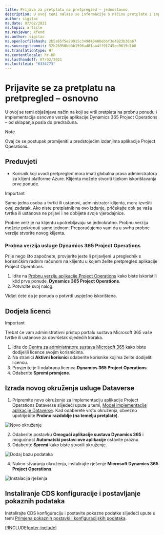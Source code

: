 ```yaml
---
title: Prijava za pretplatu na pretpregled – jednostavno
description: U ovoj temi nalaze se informacije o načinu pretplate i implementacije jednostavne aplikacije Project Operations – od sklapanja posla do predračuna.
author: sigitac
ms.date: 07/02/2021
ms.topic: article
ms.reviewer: kfend
ms.author: sigitac
ms.openlocfilehash: 2b5a65f5e29915c349d40400ebbf3e4923b36a67
ms.sourcegitcommit: 52b26950bb3b1596ad81aa4ff91745ee9615d1b0
ms.translationtype: HT
ms.contentlocale: hr-HR
ms.lasthandoff: 07/02/2021
ms.locfileid: "6334773"
---
```

# <a name="sign-up-for-a-preview-subscription---lite"></a>Prijavite se za pretplatu na pretpregled – osnovno 

U ovoj se temi objašnjava način na koji se vrši pretplata na probnu ponudu i implementacija osnovne verzije aplikacije Dynamics 365 Project Operations – od sklapanja posla do predračuna.

> [!NOTE]
> Ovaj će se postupak promijeniti u predstojećim izdanjima aplikacije Project Operations.

## <a name="prerequisites"></a>Preduvjeti
- Korisnik koji uvodi pretpregled mora imati globalna prava administratora za klijent platforme Azure. Klijenta možete stvoriti tijekom iskorištavanja prve ponude.

> [!IMPORTANT]
> Samo jedna osoba u tvrtki ili ustanovi, administrator klijenta, mora izvršiti ovaj zadatak. Ako niste pretplatnik na ovo izdanje, pričekajte dok se vaša tvrtka ili ustanova ne prijavi i ne dobijete svoje vjerodajnice.
> 
> Probne verzije na klijentu upotrebljavaju se jednokratno. Probnu verziju možete pokrenuti samo jednom. Preporučujemo vam da u svrhu probne verzije stvorite novog klijenta.

### <a name="dynamics-365-project-operations-trial"></a>Probna verzija usluge Dynamics 365 Project Operations 

Prije nego što započnete, provjerite jeste li prijavljeni u preglednik s korisničkim radnim računom na klijentu u kojem želite pretpregled aplikacije Project Operations.

1. Idite na [Probnu verziju aplikacije Project Operations](https://aka.ms/try-po) kako biste iskoristili kôd prve ponude, **Dynamics 365 Project Operations**.
2. Potvrdite svoj nalog.

  Vidjet ćete da je ponuda o potvrdi uspješno iskorištena.

## <a name="assign-licenses"></a>Dodjela licenci

> [!IMPORTANT]
> Trebat će vam administrativni pristup portalu sustava Microsoft 365 vaše tvrtke ili ustanove za dovršetak sljedećih koraka.


1. Idite do [Centra za administratore sustava Microsoft 365](https://portal.office.com/) kako biste dodijelili licence svojim korisnicima.
2. Na stranici **Aktivni korisnici** odaberite korisnike kojima želite dodijeliti licencu.
3. Provjerite je li odabrana licenca **Dynamics 365 Project Operations**. 
4. Odaberite **Spremi promjene**.

## <a name="create-a-new-dataverse-environment"></a>Izrada novog okruženja usluge Dataverse

1. Pripremite novo okruženje za implementaciju aplikacije Project Operations Dataverse slijedeći upute u temi, [Model implementacije aplikacije Dataverse](lite-deployment.md). Kad odaberete vrstu okruženja, obvezno upotrijebite **Probno razdoblje (na temelju pretplate)**.

  ![Novo okruženje](./media/19CreateEnvironment.png)

2. Odaberite postavku **Omogući aplikacije sustava Dynamics 365** i mogućnost **Automatski postavi ove aplikacije** ostavite praznu.  
3. Odaberite **Spremi** kako biste stvorili okruženje.

  ![Dodaj bazu podataka](./media/20CreateEnvironment1.png)

4. Nakon stvaranja okruženja, instalirajte rješenje **Microsoft Dynamics 365 Project Operations**. 

![Instalacija rješenja](./media/21InstallSolution.png)

## <a name="install-a-cds-configuration-and-setup-demo-data"></a>Instaliranje CDS konfiguracije i postavljanje pokaznih podataka

Instalirajte CDS konfiguraciju i postavite pokazne podatke slijedeći upute u temi [Primjena pokaznih postavki i konfiguracijskih podataka](lite-apply-demo-setup-config-data.md).


[!INCLUDE[footer-include](../includes/footer-banner.md)]

